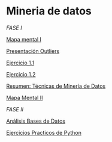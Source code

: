 # Mineria de datos

_*FASE I*_


[Mapa mental I ](https://github.com/wendybazua/mineriadedatos/blob/master/MapaMental_1_%7B1887913%7D.pdf)


[Presentación Outliers](https://github.com/wendybazua/mineriadedatos/blob/master/Presentación_Outliers_Equipo%20%233.pdf)


[Ejercicio 1.1](https://github.com/Dany-Coss/Mineria_Datos_fcfm/blob/master/Ejercicio1.1_RegresionLineal%20-%20Jupyter%20Notebook.pdf)


[Ejercicio 1.2](https://github.com/Dany-Coss/Mineria_Datos_fcfm/blob/master/Ejercicio_1.2_Asociación%20-%20Jupyter%20Notebook.pdf)

[Resumen: Técnicas de Minería de Datos](https://github.com/wendybazua/mineriadedatos/blob/master/Resumen__Outliers_1887913.pdf)

[Mapa Mental II](https://github.com/wendybazua/mineriadedatos/blob/master/Mapa%20Mental%20_2_1887913.pdf)

_*FASE II*_

[Análisis Bases de Datos](https://github.com/wendybazua/mineriadedatos/blob/master/AnálisisBD_1887913.pdf)

[Ejercicios Practicos de Python](https://github.com/wendybazua/mineriadedatos/blob/master/Ejercicios_1887913.ipynb)
